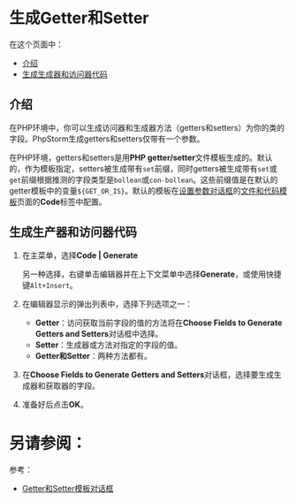 # 生成Getter和Setter


在这个页面中：

* [介绍](#介绍)
* [生成生成器和访问器代码](#生成生产器和访问器代码)


## <span id='介绍'>介绍</span>

在PHP环境中，你可以生成访问器和生成器方法（getters和setters）为你的类的字段。PhpStorm生成getters和setters仅带有一个参数。

在PHP环境，getters和setters是用**PHP getter/setter**文件模板生成的。默认的，作为模板指定，setters被生成带有`set`前缀，同时getters被生成带有`set`或`get`前缀根据推测的字段类型是`bollean`或`con-bollean`。这些前缀值是在默认的getter模板中的变量`${GET_OR_IS}`。默认的模板在[设置参数对话框](/参考/设置参数对话框/README.md)的[文件和代码模板](/参考/设置参数对话框/编辑器/文件和代码模板.md)页面的**Code**标签中配置。


## <span id='生成生产器和访问器代码'>生成生产器和访问器代码</span>

1. 在主菜单，选择**Code | Generate**
    
    另一种选择，右键单击编辑器并在上下文菜单中选择**Generate**，或使用快捷键`Alt+Insert`。
    
2. 在编辑器显示的弹出列表中，选择下列选项之一：

    * **Getter**：访问获取当前字段的值的方法将在**Choose Fields to Generate Getters and Setters**对话框中选择。
    * **Setter**：生成器或方法对指定的字段的值。
    * **Getter和Setter**：两种方法都有。

3. 在**Choose Fields to Generate Getters and Setters**对话框，选择要生成生成器和获取器的字段。
4. 准备好后点击**OK**。


# 另请参阅：

参考：

* [Getter和Setter模板对话框](/参考/对话框/Getter和Setter模板对话框.md)